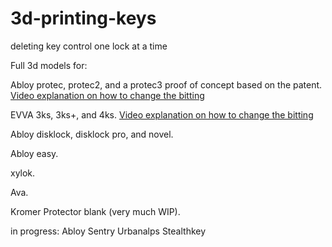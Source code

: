 # 3d-printing-keys
deleting key control one lock at a time


Full 3d models for: 

Abloy protec, protec2, and a protec3 proof of concept based on the patent. [Video explanation on how to change the bitting](https://youtu.be/DdlPNktke2k)

EVVA 3ks, 3ks+, and 4ks. [Video explanation on how to change the bitting](https://youtu.be/aa3Vx-xxFg4)

Abloy disklock, disklock pro, and novel.

Abloy easy.

xylok.

Ava.

Kromer Protector blank (very much WIP).





in progress:
Abloy Sentry
Urbanalps Stealthkey
